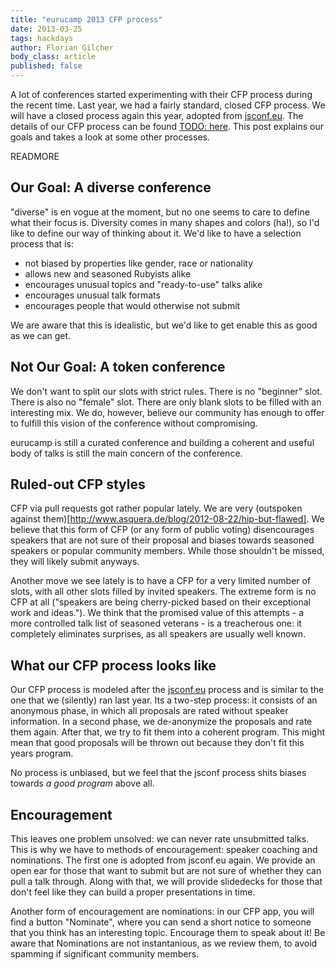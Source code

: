 ```yaml
---
title: "eurucamp 2013 CFP process"
date: 2013-03-25  
tags: hackdays
author: Florian Gilcher
body_class: article
published: false
---
```


A lot of conferences started experimenting with their CFP process during the recent time. Last year, we had a fairly standard, closed CFP process. We will have a closed process again this year, adopted from [jsconf.eu](http://jsconf.eu). The details of our CFP process can be found [TODO: here](). This post explains our goals and takes a look at some other processes.

READMORE

## Our Goal: A diverse conference

"diverse" is en vogue at the moment, but no one seems to care to define what their focus is. Diversity comes in many shapes and colors (ha!), so I'd like to define our way of thinking about it. We'd like to have a selection process that is:

* not biased by properties like gender, race or nationality
* allows new and seasoned Rubyists alike
* encourages unusual topics and "ready-to-use" talks alike
* encourages unusual talk formats
* encourages people that would otherwise not submit

We are aware that this is idealistic, but we'd like to get enable this as good as we can get.

## Not Our Goal: A token conference

We don't want to split our slots with strict rules. There is no "beginner" slot. There is also no "female" slot. There are only blank slots to be filled with an interesting mix. We do, however, believe our community has enough to offer to fulfill this vision of the conference without compromising.

eurucamp is still a curated conference and building a coherent and useful body of talks is still the main concern of the conference.

## Ruled-out CFP styles

CFP via pull requests got rather popular lately. We are very (outspoken against them)[http://www.asquera.de/blog/2012-08-22/hip-but-flawed]. We believe that this form of CFP (or any form of public voting) disencourages speakers that are not sure of their proposal and biases towards seasoned speakers or popular community members. While those shouldn't be missed, they will likely submit anyways.

Another move we see lately is to have a CFP for a very limited number of slots, with all other slots filled by invited speakers. The extreme form is no CFP at all ("speakers are being cherry-picked based on their exceptional work and ideas."). We think that the promised value of this attempts - a more controlled talk list of seasoned veterans - is a treacherous one: it completely eliminates surprises, as all speakers are usually well known.

## What our CFP process looks like

Our CFP process is modeled after the [jsconf.eu](https://jsconf.eu) process and is similar to the one that we (silently) ran last year. Its a two-step process: it consists of an anonymous phase, in which all proposals are rated without speaker information. In a second phase, we de-anonymize the proposals and rate them again. After that, we try to fit them into a coherent program. This might mean that good proposals will be thrown out because they don't fit this years program.

No process is unbiased, but we feel that the jsconf process shits biases towards _a good program_ above all.

## Encouragement

This leaves one problem unsolved: we can never rate unsubmitted talks. This is why we have to methods of encouragement: speaker coaching and nominations. The first one is adopted from jsconf.eu again. We provide an open ear for those that want to submit but are not sure of whether they can pull a talk through.  Along with that, we will provide slidedecks for those that don't feel like they can build a proper presentations in time. 

Another form of encouragement are nominations: in our CFP app, you will find a button "Nominate", where you can send a short notice to someone that you think has an interesting topic. Encourage them to speak about it! Be aware that Nominations are not instantanious, as we review them, to avoid spamming if significant community members.